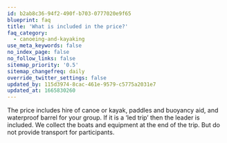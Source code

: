 ```yaml
---
id: b2ab8c36-94f2-490f-b703-0777020e9f65
blueprint: faq
title: 'What is included in the price?'
faq_category:
  - canoeing-and-kayaking
use_meta_keywords: false
no_index_page: false
no_follow_links: false
sitemap_priority: '0.5'
sitemap_changefreq: daily
override_twitter_settings: false
updated_by: 115d3974-8cac-461e-9579-c5775a2031e7
updated_at: 1665830260
---
```

The price includes hire of canoe or kayak, paddles and buoyancy aid, and waterproof barrel for your group.  If it is a ‘led trip’ then the leader is included.  We collect the boats and equipment at the end of the trip.  But do not provide transport for participants.